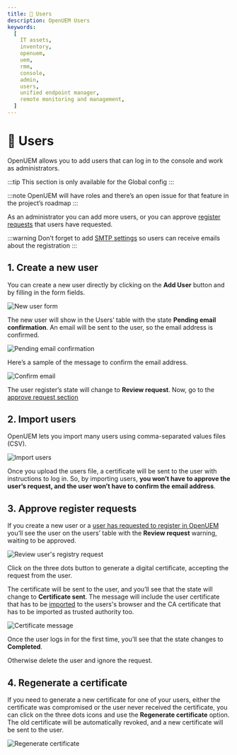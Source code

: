 ```yaml
---
title: 👥 Users
description: OpenUEM Users
keywords:
  [
    IT assets,
    inventory,
    openuem,
    uem,
    rmm,
    console,
    admin,
    users,
    unified endpoint manager,
    remote monitoring and management,
  ]
---
```


# 👥 Users

OpenUEM allows you to add users that can log in to the console and work as administrators.

:::tip
This section is only available for the Global config
:::

:::note
OpenUEM will have roles and there’s an open issue for that feature in the project’s roadmap
:::

As an administrator you can add more users, or you can approve [register requests](/docs/04-Console/10-register.md) that users have requested.

:::warning
Don’t forget to add [SMTP settings](/docs/05-Administration/04-smtp.md) so users can receive emails about the registration
:::

## 1. Create a new user

You can create a new user directly by clicking on the **Add User** button and by filling in the form fields.

![New user form](/img/console/new_user_form.png)

The new user will show in the Users’ table with the state **Pending email confirmation**. An email will be sent to the user, so the email address is confirmed.

![Pending email confirmation](/img/console/pending_email_confirmation.png)

Here’s a sample of the message to confirm the email address.

![Confirm email](/img/console/confirm_message.png)

The user register’s state will change to **Review request**. Now, go to the [approve request section](/docs/05-Administration/01-users.md#3-approve-register-requests)

## 2. Import users

OpenUEM lets you import many users using comma-separated values files (CSV).

![Import users](/img/console/import_users.png)

Once you upload the users file, a certificate will be sent to the user with instructions to log in. So, by importing users, **you won’t have to approve the user’s request, and the user won’t have to confirm the email address**.

## 3. Approve register requests

If you create a new user or a [user has requested to register in OpenUEM](/docs/04-Console/10-register.md) you’ll see the user on the users’ table with the **Review request** warning, waiting to be approved.

![Review user's registry request](/img/console/users_review_request.png)

Click on the three dots button to generate a digital certificate, accepting the request from the user.

The certificate will be sent to the user, and you’ll see that the state will change to **Certificate sent**. The message will include the user certificate that has to be [imported](/docs/02-Installation/01-Server/04-docker.md#4-trust-in-digital-certificates-created) to the users's browser and the CA certificate that has to be imported as trusted authority too.

![Certificate message](/img/console/certificate_message.png)

Once the user logs in for the first time, you’ll see that the state changes to **Completed**.

Otherwise delete the user and ignore the request.

## 4. Regenerate a certificate

If you need to generate a new certificate for one of your users, either the certificate was compromised or the user never received the certificate, you can click on the three dots icons and use the **Regenerate certificate** option. The old certificate will be automatically revoked, and a new certificate will be sent to the user.

![Regenerate certificate](/img/console/regenerate_certificate.png)
